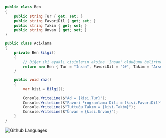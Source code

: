 ```csharp
public class Ben
{
    public string Tur { get; set; }
    public string FavoriDil { get; set; }
    public string Takim { get; set; }
    public string Unvan { get; set; }
}

public class Aciklama
{
    private Ben Bilgi()
    {
        // Diğer iki ayaklı cisimlerin aksine 'İnsan' olduğumu belirtme gereği duydum
        return new Ben { Tur = "İnsan", FavoriDil = "C#", Takim = "Arsenal", Unvan = "Lüzumsuz İşler Müdürü" };
    }

    public void Yaz()
    {
        var kisi = Bilgi();

        Console.WriteLine($"Ad = {kisi.Tur}");
        Console.WriteLine($"Favori Programlama Dili = {kisi.FavoriDil}");
        Console.WriteLine($"Tuttuğu Takım = {kisi.Takim}");
        Console.WriteLine($"Ünvan = {kisi.Unvan}");
    }
}
```

![Github Languages](https://github-readme-stats.vercel.app/api/top-langs/?username=umut-d&layout=compact&hide=html)
